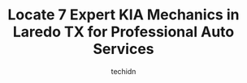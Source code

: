 ---
layout: ampstory
image: https://images.unsplash.com/photo-1535448580089-c7f9490c78b1?ixlib=rb-4.0.3&ixid=MnwxMjA3fDB8MHxwaG90by1wYWdlfHx8fGVufDB8fHx8&auto=format&fit=crop&w=640&h=853&q=80
author: techidn
featured: false
description: If youre in need of trustworthy and skilled KIA Mechanic in Laredo TX, USA, youll be pleased to discover the 7 best KIA Mechanic in town. Their expertise and commitment to customer satisfa
title: Locate 7 Expert KIA Mechanics in Laredo TX for Professional Auto Services
cover:
   title: Locate 7 Expert KIA Mechanics in Laredo TX for Professional Auto Services
   subtitle: Rickpate
   background: https://images.unsplash.com/photo-1535448580089-c7f9490c78b1?ixlib=rb-4.0.3&ixid=MnwxMjA3fDB8MHxwaG90by1wYWdlfHx8fGVufDB8fHx8&auto=format&fit=crop&w=640&h=853&q=80

pages: 
 - layout: thirds
   top: <h1>#1 Kia Laredo (Nuevo Laredo, Tam.)</h1>
   bottom: "<p>Ok</p>"
   background: https://www.knot35.com/toplist/wp-content/uploads/2023/06/best-kia-mechanic-1-in-laredo-tx-1685834297.jpeg
   backgroundblur: true
 - layout: thirds
   top: <h1>#2 All Tune and Lube Laredo</h1>
   bottom: "<p>5417 McPherson Rd, Laredo, TX 78041, United States</p>"
   background: https://www.knot35.com/toplist/wp-content/uploads/2023/06/best-kia-mechanic-2-in-laredo-tx-1685834298.jpeg
   cta:
      link: https://www.knot35.com/toplist/locate-7-expert-kia-mechanics-in-laredo-tx-for-professional-auto-services/
      text: Locate 7 Expert KIA Mechanics in Laredo TX for Professional Auto Services
 - layout: thirds
   top: <h1>#3 Sames Kia</h1>
   bottom: "<p>6621 San Dario Ave, Laredo, TX 78041, United States</p>"
   background: https://www.knot35.com/toplist/wp-content/uploads/2023/06/best-kia-mechanic-3-in-laredo-tx-1685834299.jpeg
   cta:
      link: https://www.knot35.com/toplist/locate-7-expert-kia-mechanics-in-laredo-tx-for-professional-auto-services/
      text: Locate 7 Expert KIA Mechanics in Laredo TX for Professional Auto Services
 - layout: thirds
   top: <h1>#4 Quick Lane at Sames Motor Company</h1>
   bottom: "<p>805 W Auto Rd, Laredo, TX 78041, United States</p>"
   background: https://images.unsplash.com/photo-1527067829737-402993088e6b?ixlib=rb-4.0.3&ixid=MnwxMjA3fDB8MHxwaG90by1wYWdlfHx8fGVufDB8fHx8&auto=format&fit=crop&w=640&h=853&q=80
   cta:
      link: https://www.knot35.com/toplist/locate-7-expert-kia-mechanics-in-laredo-tx-for-professional-auto-services/
      text: Locate 7 Expert KIA Mechanics in Laredo TX for Professional Auto Services
 - layout: thirds
   top: <h1>#5 South Texas Auto Rebuilders</h1>
   bottom: "<p>2720 Guadalupe St, Laredo, TX 78043, United States</p>"
   background: https://images.unsplash.com/photo-1546497974-b213c9efb599?ixlib=rb-4.0.3&ixid=MnwxMjA3fDB8MHxwaG90by1wYWdlfHx8fGVufDB8fHx8&auto=format&fit=crop&w=640&h=853&q=80
   cta:
      link: https://www.knot35.com/toplist/locate-7-expert-kia-mechanics-in-laredo-tx-for-professional-auto-services/
      text: Locate 7 Expert KIA Mechanics in Laredo TX for Professional Auto Services
 - layout: thirds
   top: <h1>#6 Jerrys Truck and Auto Service</h1>
   bottom: "<p>508 E Calton Rd, Laredo, TX 78041, United States</p>"
   background: https://images.unsplash.com/photo-1564951434112-64d74cc2a2d7?ixlib=rb-4.0.3&ixid=MnwxMjA3fDB8MHxwaG90by1wYWdlfHx8fGVufDB8fHx8&auto=format&fit=crop&w=640&h=853&q=80
   cta:
      link: https://www.knot35.com/toplist/locate-7-expert-kia-mechanics-in-laredo-tx-for-professional-auto-services/
      text: Locate 7 Expert KIA Mechanics in Laredo TX for Professional Auto Services
 - layout: thirds
   top: <h1>#7 Shiloh Automotive Service and Collision Repair Center</h1>
   bottom: "<p>204 Shiloh Dr, Laredo, TX 78045, United States</p>"
   background: https://images.unsplash.com/photo-1515405295579-ba7b45403062?ixlib=rb-4.0.3&ixid=MnwxMjA3fDB8MHxwaG90by1wYWdlfHx8fGVufDB8fHx8&auto=format&fit=crop&w=640&h=853&q=80
   cta:
      link: https://www.knot35.com/toplist/locate-7-expert-kia-mechanics-in-laredo-tx-for-professional-auto-services/
      text: Locate 7 Expert KIA Mechanics in Laredo TX for Professional Auto Services
 - layout: thirds
   middle: Continue reading...
   background: https://images.unsplash.com/photo-1541356665065-22676f35dd40?ixlib=rb-4.0.3&ixid=MnwxMjA3fDB8MHxwaG90by1wYWdlfHx8fGVufDB8fHx8&auto=format&fit=crop&w=640&h=853&q=80
   cta:
      link: https://www.knot35.com/toplist/locate-7-expert-kia-mechanics-in-laredo-tx-for-professional-auto-services/
      text: Locate 7 Expert KIA Mechanics in Laredo TX for Professional Auto Services
      
---